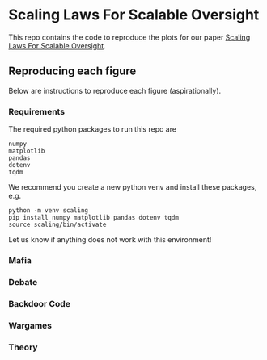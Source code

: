 # Scaling Laws For Scalable Oversight

This repo contains the code to reproduce the plots for our paper [Scaling Laws For Scalable Oversight](https://arxiv.org/abs/2504.18530
).



## Reproducing each figure

Below are instructions to reproduce each figure (aspirationally). 

### Requirements


The required python packages to run this repo are
```
numpy
matplotlib
pandas
dotenv
tqdm
```
We recommend you create a new python venv and install these packages, e.g.
```
python -m venv scaling
pip install numpy matplotlib pandas dotenv tqdm
source scaling/bin/activate
```
Let us know if anything does not work with this environment!


### Mafia

### Debate


### Backdoor Code


### Wargames


### Theory
